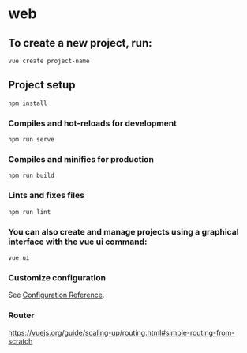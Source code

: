 # web

## To create a new project, run:
```
vue create project-name
```

## Project setup
```
npm install
```

### Compiles and hot-reloads for development
```
npm run serve
```

### Compiles and minifies for production
```
npm run build
```

### Lints and fixes files
```
npm run lint
```


### You can also create and manage projects using a graphical interface with the vue ui command:
```
vue ui
```

### Customize configuration
See [Configuration Reference](https://cli.vuejs.org/config/).

### Router
https://vuejs.org/guide/scaling-up/routing.html#simple-routing-from-scratch
